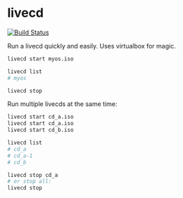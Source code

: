 livecd
======
[![Build Status](https://travis-ci.org/arlimus/livecd.png)](https://travis-ci.org/arlimus/livecd)

Run a livecd quickly and easily. Uses virtualbox for magic.

```bash
livecd start myos.iso

livecd list
# myos

livecd stop
```

Run multiple livecds at the same time:

```bash
livecd start cd_a.iso
livecd start cd_a.iso
livecd start cd_b.iso

livecd list
# cd_a
# cd_a-1
# cd_b

livecd stop cd_a
# or stop all:
livecd stop
```
